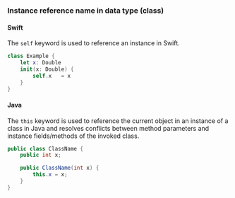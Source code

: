 ### Instance reference name in data type (class)
#### Swift
The `self` keyword is used to reference an instance in Swift.
```swift
class Example {
    let x: Double
    init(x: Double) {
        self.x   = x
    }
}
```
#### Java
The `this` keyword is used to reference the current object in an instance of a class in Java and resolves conflicts between method parameters and instance fields/methods of the invoked class.
```java
public class ClassName {
	public int x;

	public ClassName(int x) {
		this.x = x;
	}
}
```